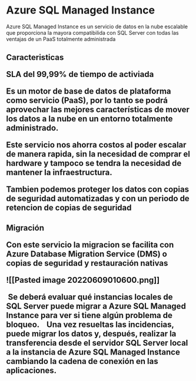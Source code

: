 # Azure SQL Managed Instance
Azure SQL Managed Instance es un servicio de datos en la nube escalable que proporciona la mayora compatibilida con SQL Server con todas las ventajas de un PaaS totalmente administrada

<h2> Caracteristicas

SLA del 99,99% de tiempo de activiada

Es un motor de base de datos de plataforma como servicio (PaaS), por lo tanto se  podrá aprovechar las mejores características de mover los datos a la nube en un entorno totalmente administrado.

Este servicio nos ahorra costos al poder escalar de manera rapida, sin la necesidad de comprar el hardware y tampoco se tendra la necesidad de mantener la infraestructura. 

Tambien podemos proteger los datos con copias de seguridad automatizadas y con un periodo de retencion de copias de seguridad

<h2> Migración 

Con este servicio la migracion se facilita con  Azure Database Migration Service (DMS) o copias de seguridad y restauración nativas

![[Pasted image 20220609010600.png]]

 Se deberá evaluar qué instancias locales de SQL Server puede migrar a Azure SQL Managed Instance para ver si tiene algún problema de bloqueo. 
 
 Una vez resueltas las incidencias, puede migrar los datos y, después, realizar la transferencia desde el servidor SQL Server local a la instancia de Azure SQL Managed Instance cambiando la cadena de conexión en las aplicaciones.
